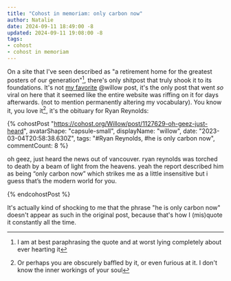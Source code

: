 ```yaml
---
title: "Cohost in memoriam: only carbon now"
author: Natalie
date: 2024-09-11 18:49:00 -8
updated: 2024-09-11 19:08:00 -8
tags:
- cohost
- cohost in memoriam
---
```


On a site that I've seen described as "a retirement home for the greatest
posters of our generation"[^1], there's only shitpost that truly shook it to its
foundations. It's not [my
favorite](https://cohost.org/Willow/post/3893458-the-french-refer-to) @willow
post, it's the only post that went _so_ viral on here that it seemed like the
entire website was riffing on it for days afterwards. (not to mention
permanently altering my vocabulary). You know it, you love it[^2], it's the
obituary for Ryan Reynolds:

{% cohostPost "https://cohost.org/Willow/post/1127629-oh-geez-just-heard",
    avatarShape: "capsule-small",
    displayName: "willow",
    date: "2023-03-04T20:58:38.630Z",
    tags: "#Ryan Reynolds, #he is only carbon now",
    commentCount: 8 %}
  <p>oh geez, just heard the news out of vancouver. ryan reynolds was torched to death by a beam of light from the heavens. yeah the report described him as being “only carbon now” which strikes me as a little insensitive but i guess that’s the modern world for you.</p>
{% endcohostPost %}

It's actually kind of shocking to me that the phrase "he is only carbon now"
doesn't appear as such in the original post, because that's how I (mis)quote it
constantly all the time.

[^1]: I am at best paraphrasing the quote and at worst lying completely about
      ever hearting it
[^2]: Or perhaps you are obscurely baffled by it, or even furious at it. I don't
      know the inner workings of your soul
